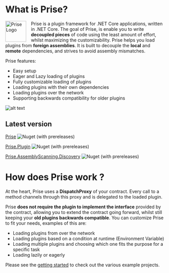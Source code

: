 # What is Prise?

<img src="https://github.com/merken/Prise/blob/master/docs/prise.png?raw=true" 
alt="Prise Logo" width="65" height="65" style="float:left; padding-right:15px;" />

Prise is a plugin framework for .NET Core applications, written in .NET Core.
The goal of Prise, is enable you to write **decoupled pieces** of code using the least amount of effort, whilst maximizing the customizability. Prise helps you load plugins from **foreign assemblies**. It is built to decouple the **local** and **remote** dependencies, and strives to avoid assembly mismatches.

Prise features:
- Easy setup
- Eager and Lazy loading of plugins
- Fully customizable loading of plugins
- Loading plugins with their own dependencies
- Loading plugins over the network
- Supporting backwards compatibility for older plugins


![alt text](https://github.com/merken/prise/workflows/Prise%20Build%20Pipeline/badge.svg "Prise Build Pipeline")

## Latest version
[Prise](https://www.nuget.org/packages/Prise) ![Nuget (with prereleases)](https://img.shields.io/nuget/vpre/Prise)

[Prise.Plugin](https://www.nuget.org/packages/Prise.Plugin) ![Nuget (with prereleases)](https://img.shields.io/nuget/vpre/Prise.Plugin)

[Prise.AssemblyScanning.Discovery](https://www.nuget.org/packages/Prise.AssemblyScanning.Discovery) ![Nuget (with prereleases)](https://img.shields.io/nuget/vpre/Prise.AssemblyScanning.Discovery)

# How does Prise work ?
At the heart, Prise uses a **DispatchProxy** of your contract. Every call to a method channels through this proxy and is delegated to the loaded plugin.

Prise **does not require the plugin to implement the interface** provided by the contract, allowing you to extend the contract going forward, whilst still keeping your **old plugins backwards compatible**.
You can customize Prise to fit your needs, examples of this are:
- Loading plugins from over the network
- Loading plugins based on a condition at runtime (Environment Variable)
- Loading multiple plugins and choosing which one fits the purpose for a specific task
- Loading lazily or eagerly



Please see the [getting started](https://github.com/merken/Prise/blob/master/GettingStarted.md) to check out the various example projects.
